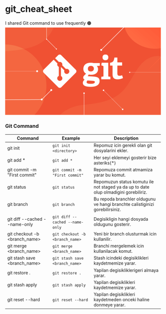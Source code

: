 # git_cheat_sheet
I shared Git command to use frequently 🟠
![Git](./images/git-blog-header.png)

### Git Command

| Command       | Example                     | Description                                                                                                                 |
| ------------- | --------------------------- | --------------------------------------------------------------------------------------------------------------------------- |
| git init | `git init <directory>`| Repomuz icin gerekli olan git dosyalarini ekler.                                                   |
| git add * | `git add *`      | Her seyi eklemeyi gosterir bize asteriks(*)                                                                  |
| git commit -m "First commit" | `git commit -m "First commit"`      | Repomuza commit atmamiza yarar bu komut. |
| git status | `git status`      | Repomuzun status komutu ile not staged ya da up to date olup olmadigini gorebiliriz. |
| git branch | `git branch`      | Bu repoda branchler oldugunu ve hangi branchte calistiginizi gorebilirsiniz.  |
| git diff --cached --name-only   |    `git diff --cached --name-only`      | Degisikligin hangi dosyada oldugunu gosterir. |
| git checkout -b <branch_name>   |    `git checkout -b <branch_name>`    | Yeni bir branch olusturmak icin kullanilir.   |
| git merge <branch_name>  |    `git merge <branch_name>`    |   Branchi mergelemek icin kullanilacak komut.    |
| git stash save <branch_name>  |    `git stash save <branch_name>`    |   Stash icindeki degisiklikleri kaydetmemize yarar.   |
| git restore .  |    `git restore .`    |   Yapilan degisikliklerigeri almaya yarar.  |
| git stash apply  |    `git stash apply`    |   Yapilan degisiklikleri kaydetmemize yarar.  |
| git reset --hard  |    `git reset --hard`    |   Yapilan degisiklikleri kaydetmeden onceki haline donmeye yarar. |
